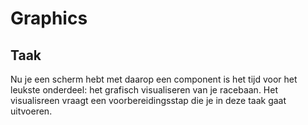 # Graphics
## Taak
Nu je een scherm hebt met daarop een component is het tijd voor het leukste onderdeel: het grafisch visualiseren van je racebaan. Het visualisreen vraagt een voorbereidingsstap die je in deze taak gaat uitvoeren.
